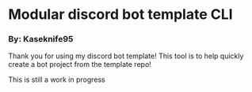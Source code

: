 # Modular discord bot template CLI
### By: Kaseknife95

Thank you for using my discord bot template! This tool is to help quickly create a bot project from the template repo! 

This is still a work in progress
